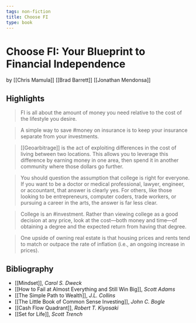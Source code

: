 ```yaml
---
tags: non-fiction
title: Choose FI
type: book
---
```


# Choose FI: Your Blueprint to Financial Independence
by [[Chris Mamula]] [[Brad Barrett]] [[Jonathan Mendonsa]]

## Highlights

> FI is all about the amount of money you need relative to the cost of the lifestyle you desire.

> A simple way to save #money on insurance is to keep your insurance separate from your investments.

> [[Geoarbitrage]] is the act of exploiting differences in the cost of living between two locations. This allows you to leverage this difference by earning money in one area, then spend it in another community where those dollars go further.

> You should question the assumption that college is right for everyone. If you want to be a doctor or medical professional, lawyer, engineer, or accountant, that answer is clearly yes. For others, like those looking to be entrepreneurs, computer coders, trade workers, or pursuing a career in the arts, the answer is far less clear.

> College is an #investment. Rather than viewing college as a good decision at any price, look at the cost—both money and time—of obtaining a degree and the expected return from having that degree.

> One upside of owning real estate is that housing prices and rents tend to match or outpace the rate of inflation (i.e., an ongoing increase in prices).

## Bibliography
* [[Mindset]], *Carol S. Dweck*
* [[How to Fail at Almost Everything and Still Win Big]], *Scott Adams*
* [[The Simple Path to Wealth]], *J.L. Collins*
* [[The Little Book of Common Sense Investing]], *John C. Bogle*
* [[Cash Flow Quadrant]], *Robert T. Kiyosaki*
* [[Set for Life]], *Scott Trench*